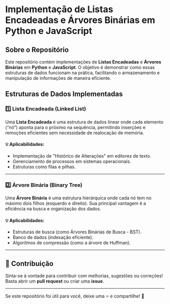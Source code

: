 # Implementação de Listas Encadeadas e Árvores Binárias em Python e JavaScript

## Sobre o Repositório

Este repositório contém implementações de **Listas Encadeadas** e **Árvores Binárias** em **Python** e **JavaScript**. O objetivo é demonstrar como essas estruturas de dados funcionam na prática, facilitando o armazenamento e manipulação de informações de maneira eficiente.

## Estruturas de Dados Implementadas

### 1️⃣ Lista Encadeada (Linked List)
Uma **Lista Encadeada** é uma estrutura de dados linear onde cada elemento (“nó”) aponta para o próximo na sequência, permitindo inserções e remoções eficientes sem necessidade de realocação de memória.

#### 💡 Aplicabilidades:
- Implementação de "Histórico de Alterações" em editores de texto.
- Gerenciamento de processos em sistemas operacionais.
- Estruturas como filas e pilhas.

---

### 2️⃣ Árvore Binária (Binary Tree)
Uma **Árvore Binária** é uma estrutura hierárquica onde cada nó tem no máximo dois filhos (esquerdo e direito). Sua principal vantagem é a eficiência na busca e organização dos dados.

#### 💡 Aplicabilidades:
- Estruturas de busca (como Árvores Binárias de Busca - BST).
- Banco de dados (indexação eficiente).
- Algoritmos de compressão (como a árvore de Huffman).

---

## 🤝 Contribuição
Sinta-se à vontade para contribuir com melhorias, sugestões ou correções! Basta abrir um **pull request** ou criar uma **issue**.

---


Se este repositório foi útil para você, deixe uma ⭐ e compartilhe! 🚀

